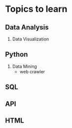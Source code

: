 # Topics to learn

## Data Analysis
1. Data Visualization

## Python
1. Data Mining
    - web crawler

## SQL

## API

## HTML
